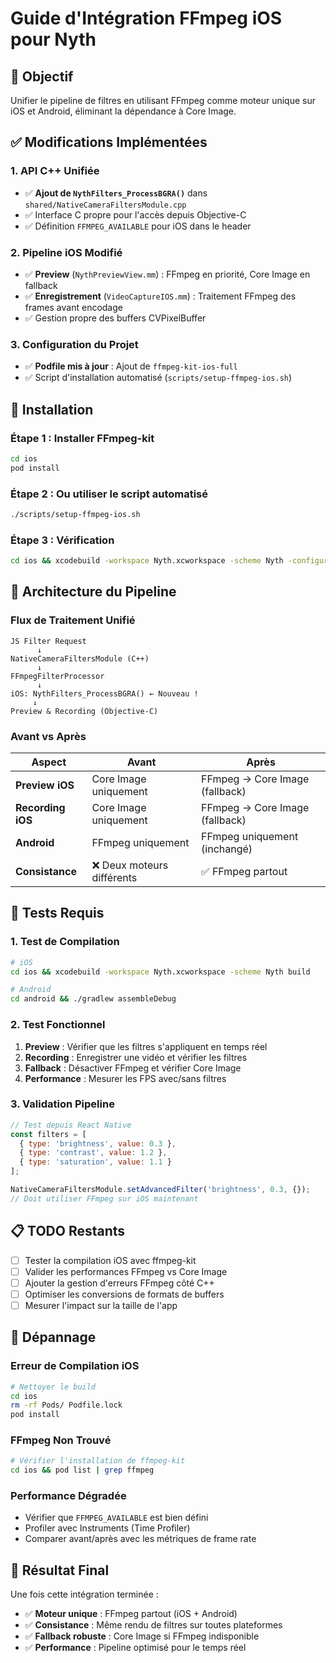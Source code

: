 # Guide d'Intégration FFmpeg iOS pour Nyth

## 🎯 Objectif
Unifier le pipeline de filtres en utilisant FFmpeg comme moteur unique sur iOS et Android, éliminant la dépendance à Core Image.

## ✅ Modifications Implémentées

### 1. API C++ Unifiée
- ✅ **Ajout de `NythFilters_ProcessBGRA()`** dans `shared/NativeCameraFiltersModule.cpp`
- ✅ Interface C propre pour l'accès depuis Objective-C
- ✅ Définition `FFMPEG_AVAILABLE` pour iOS dans le header

### 2. Pipeline iOS Modifié
- ✅ **Preview** (`NythPreviewView.mm`) : FFmpeg en priorité, Core Image en fallback
- ✅ **Enregistrement** (`VideoCaptureIOS.mm`) : Traitement FFmpeg des frames avant encodage
- ✅ Gestion propre des buffers CVPixelBuffer

### 3. Configuration du Projet
- ✅ **Podfile mis à jour** : Ajout de `ffmpeg-kit-ios-full`
- ✅ Script d'installation automatisé (`scripts/setup-ffmpeg-ios.sh`)

## 🚀 Installation

### Étape 1 : Installer FFmpeg-kit
```bash
cd ios
pod install
```

### Étape 2 : Ou utiliser le script automatisé
```bash
./scripts/setup-ffmpeg-ios.sh
```

### Étape 3 : Vérification
```bash
cd ios && xcodebuild -workspace Nyth.xcworkspace -scheme Nyth -configuration Debug -sdk iphonesimulator build
```

## 🔄 Architecture du Pipeline

### Flux de Traitement Unifié
```
JS Filter Request
      ↓
NativeCameraFiltersModule (C++)
      ↓
FFmpegFilterProcessor
      ↓
iOS: NythFilters_ProcessBGRA() ← Nouveau !
     ↓
Preview & Recording (Objective-C)
```

### Avant vs Après
| Aspect | Avant | Après |
|--------|-------|-------|
| **Preview iOS** | Core Image uniquement | FFmpeg → Core Image (fallback) |
| **Recording iOS** | Core Image uniquement | FFmpeg → Core Image (fallback) |
| **Android** | FFmpeg uniquement | FFmpeg uniquement (inchangé) |
| **Consistance** | ❌ Deux moteurs différents | ✅ FFmpeg partout |

## 🧪 Tests Requis

### 1. Test de Compilation
```bash
# iOS
cd ios && xcodebuild -workspace Nyth.xcworkspace -scheme Nyth build

# Android
cd android && ./gradlew assembleDebug
```

### 2. Test Fonctionnel
1. **Preview** : Vérifier que les filtres s'appliquent en temps réel
2. **Recording** : Enregistrer une vidéo et vérifier les filtres
3. **Fallback** : Désactiver FFmpeg et vérifier Core Image
4. **Performance** : Mesurer les FPS avec/sans filtres

### 3. Validation Pipeline
```javascript
// Test depuis React Native
const filters = [
  { type: 'brightness', value: 0.3 },
  { type: 'contrast', value: 1.2 },
  { type: 'saturation', value: 1.1 }
];

NativeCameraFiltersModule.setAdvancedFilter('brightness', 0.3, {});
// Doit utiliser FFmpeg sur iOS maintenant
```

## 📋 TODO Restants

- [ ] Tester la compilation iOS avec ffmpeg-kit
- [ ] Valider les performances FFmpeg vs Core Image
- [ ] Ajouter la gestion d'erreurs FFmpeg côté C++
- [ ] Optimiser les conversions de formats de buffers
- [ ] Mesurer l'impact sur la taille de l'app

## 🔧 Dépannage

### Erreur de Compilation iOS
```bash
# Nettoyer le build
cd ios
rm -rf Pods/ Podfile.lock
pod install
```

### FFmpeg Non Trouvé
```bash
# Vérifier l'installation de ffmpeg-kit
cd ios && pod list | grep ffmpeg
```

### Performance Dégradée
- Vérifier que `FFMPEG_AVAILABLE` est bien défini
- Profiler avec Instruments (Time Profiler)
- Comparer avant/après avec les métriques de frame rate

## 🎉 Résultat Final

Une fois cette intégration terminée :
- ✅ **Moteur unique** : FFmpeg partout (iOS + Android)
- ✅ **Consistance** : Même rendu de filtres sur toutes plateformes
- ✅ **Fallback robuste** : Core Image si FFmpeg indisponible
- ✅ **Performance** : Pipeline optimisé pour le temps réel
